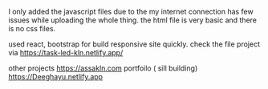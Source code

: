 I only added the javascript files due to the my internet connection has few issues while uploading the whole thing. the html file is very basic and there is no css files.

used react, bootstrap for build responsive site quickly.
check the file project via https://task-led-kln.netlify.app/

other projects https://assakln.com
portfoilo ( sill building) https://Deeghayu.netlify.app
